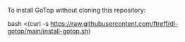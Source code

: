 To install GoTop without cloning this repository: 

bash <(curl -s https://raw.githubusercontent.com/ftreff/dl-gotop/main/install-gotop.sh)
